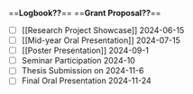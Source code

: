 
==**Logbook??**==
==**Grant Proposal??**==

- [ ] [[Research Project Showcase]] 2024-06-15
- [ ] [[Mid-year Oral Presentation]] 2024-07-15
- [ ] [[Poster Presentation]] 2024-09-1
- [ ] Seminar Participation 2024-10
- [ ] Thesis Submission on 2024-11-6
- [ ] Final Oral Presentation 2024-11-24